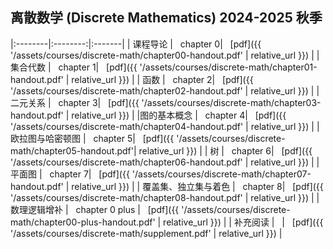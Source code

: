
## 离散数学 (Discrete Mathematics) 2024-2025 秋季


|:--------|:--------:|:-------|
| 课程导论 |&nbsp;&nbsp; chapter 0|&nbsp;&nbsp; [pdf]({{ '/assets/courses/discrete-math/chapter00-handout.pdf' | relative_url }}) |
| 集合代数 |&nbsp;&nbsp;  chapter 1|&nbsp;&nbsp; [pdf]({{ '/assets/courses/discrete-math/chapter01-handout.pdf' | relative_url }})    |
| 函数         |&nbsp;&nbsp; chapter 2|&nbsp;&nbsp; [pdf]({{ '/assets/courses/discrete-math/chapter02-handout.pdf' | relative_url }})     |
| 二元关系        |&nbsp;&nbsp;  chapter 3|&nbsp;&nbsp; [pdf]({{ '/assets/courses/discrete-math/chapter03-handout.pdf' | relative_url }})    |
|图的基本概念       |&nbsp;&nbsp;  chapter 4|&nbsp;&nbsp; [pdf]({{ '/assets/courses/discrete-math/chapter04-handout.pdf' | relative_url }})    |
| 欧拉图与哈密顿图         |&nbsp;&nbsp;  chapter 5|&nbsp;&nbsp; [pdf]({{ '/assets/courses/discrete-math/chapter05-handout.pdf'|  relative_url }})    |
| 树         |&nbsp;&nbsp; chapter 6|&nbsp;&nbsp; [pdf]({{ '/assets/courses/discrete-math/chapter06-handout.pdf' | relative_url }})     |
| 平面图         |&nbsp;&nbsp;  chapter 7|&nbsp;&nbsp; [pdf]({{ '/assets/courses/discrete-math/chapter07-handout.pdf' | relative_url }})    |
| 覆盖集、独立集与着色         |&nbsp;&nbsp;  chapter 8|&nbsp;&nbsp; [pdf]({{ '/assets/courses/discrete-math/chapter08-handout.pdf' | relative_url }})    |
| 数理逻辑增补         |&nbsp;&nbsp; chapter 0 plus |&nbsp;&nbsp; [pdf]({{ '/assets/courses/discrete-math/chapter00-plus-handout.pdf' |  relative_url }})    |
| 补充阅读         |&nbsp;&nbsp; |&nbsp;&nbsp; [pdf]({{ '/assets/courses/discrete-math/supplement.pdf' |  relative_url }})    |